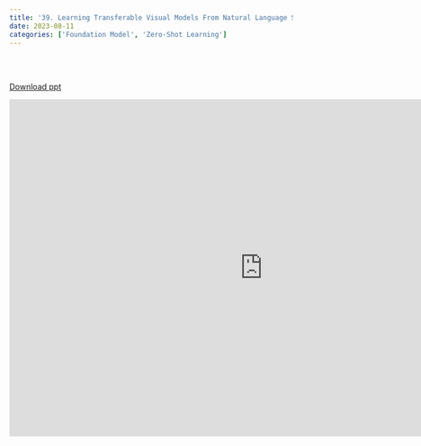 ```yaml
---
title: '39. Learning Transferable Visual Models From Natural Language Supervision'
date: 2023-08-11
categories: ['Foundation Model', 'Zero-Shot Learning']
---
```


<br><br>

[Download ppt](/ppt/39.pptx)

<center>
<iframe src="https://docs.google.com/presentation/d/e/2PACX-1vQMKKEdeu5zs8yrIdBoV1TyJ6kifFJYML5s3VoQ7zom3keGUhKkX3q36FelRXrhaA/embed?start=false&loop=false&delayms=3000" frameborder="0" width="900" height="600" allowfullscreen="true" mozallowfullscreen="true" webkitallowfullscreen="true min-width="350px"></iframe>
</center>

<br>

<script src="https://utteranc.es/client.js"
        repo="RTOS-KGU/RTOS-utterances-comment"
        issue-term="pathname"
        label="Comment"
        theme="github-light"
        crossorigin="anonymous"
        async>
</script>